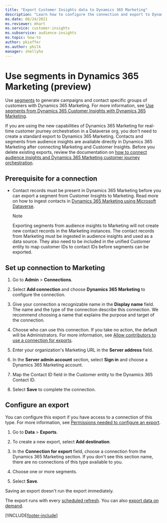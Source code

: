 ```yaml
---
title: "Export Customer Insights data to Dynamics 365 Marketing"
description: "Learn how to configure the connection and export to Dynamics 365 Marketing."
ms.date: 08/24/2021
ms.reviewer: mhart
ms.service: customer-insights
ms.subservice: audience-insights
ms.topic: how-to
author: pkieffer
ms.author: philk
manager: shellyha
---
```


# Use segments in Dynamics 365 Marketing (preview)



Use [segments](segments.md) to generate campaigns and contact specific groups of customers with Dynamics 365 Marketing. For more information, see [Use segments from Dynamics 365 Customer Insights with Dynamics 365 Marketing](/dynamics365/marketing/customer-insights-segments).

If you are using the new capabilities of Dynamics 365 Marketing for real-time customer journey orchestration in a Dataverse org, you don't need to create a standard export to Dynamics 365 Marketing. Contacts and segments from audience insights are available directly in Dynamics 365 Marketing after connecting Marketing and Customer Insights. Before you delete existing exports, review the documentation on [how to connect audience insights and Dynamics 365 Marketing customer journey orchestration](/dynamics365/marketing/real-time-marketing-ci-profile).

## Prerequisite for a connection

- Contact records must be present in Dynamics 365 Marketing before you can export a segment from Customer Insights to Marketing. Read more on how to ingest contacts in [Dynamics 365 Marketing using Microsoft Dataverse](connect-power-query.md).

  > [!NOTE]
  > Exporting segments from audience insights to Marketing will not create new contact records in the Marketing instances. The contact records from Marketing must be ingested in audience insights and used as a data source. They also need to be included in the unified Customer entity to map customer IDs to contact IDs before segments can be exported.

## Set up connection to Marketing

1. Go to **Admin** > **Connections**.

1. Select **Add connection** and choose **Dynamics 365 Marketing** to configure the connection.

1. Give your connection a recognizable name in the **Display name** field. The name and the type of the connection describe this connection. We recommend choosing a name that explains the purpose and target of the connection.

1. Choose who can use this connection. If you take no action, the default will be Administrators. For more information, see [Allow contributors to use a connection for exports](connections.md#allow-contributors-to-use-a-connection-for-exports).

1. Enter your organization's Marketing URL in the **Server address** field.

1. In the **Server admin account** section, select **Sign in** and choose a Dynamics 365 Marketing account.

1. Map the Contact ID field in the Customer entity to the Dynamics 365 Contact ID.

1. Select **Save** to complete the connection. 

## Configure an export

You can configure this export if you have access to a connection of this type. For more information, see [Permissions needed to configure an export](export-destinations.md#set-up-a-new-export).

1. Go to **Data** > **Exports**.

1. To create a new export, select **Add destination**.

1. In the **Connection for export** field, choose a connection from the Dynamics 365 Marketing section. If you don't see this section name, there are no connections of this type available to you.

1. Choose one or more segments.

1. Select **Save**.

Saving an export doesn't run the export immediately.

The export runs with every [scheduled refresh](system.md#schedule-tab). 
You can also [export data on demand](export-destinations.md#run-exports-on-demand). 

[!INCLUDE[footer-include](../includes/footer-banner.md)]
